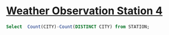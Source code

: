 # [Weather Observation Station 4](https://www.hackerrank.com/challenges/weather-observation-station-4/problem?isFullScreen=true)


```sql
Select  Count(CITY)-Count(DISTINCT CITY) from STATION;
```